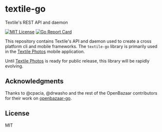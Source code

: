 # textile-go

Textile's REST API and daemon

[![MIT License](http://img.shields.io/badge/license-MIT-blue.svg?style=flat)](LICENSE) [![Go Report Card](https://goreportcard.com/badge/gitlab.com/textileio/textile-go)](https://goreportcard.com/report/gitlab.com/textileio/textile-go)

This repository contains Textile's  API and daemon used to create a cross platform cli and mobile frameworks. The ```textile-go``` library is primarily used in the [Textile Photos](https://textile.photos) mobile application. 

Until [Textile Photos](https://textile.photos) is ready for public release, this library will be rapidly evolving.


## Acknowledgments

Thanks to @cpacia, @drwasho and the rest of the OpenBazaar contributors for their work on [openbazaar-go](https://github.com/OpenBazaar/openbazaar-go). 

## License

MIT
